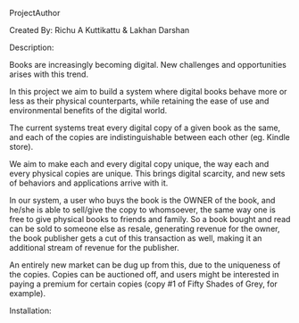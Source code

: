 ProjectAuthor 


Created By: Richu A Kuttikattu & Lakhan Darshan



Description:


Books are increasingly becoming digital. New challenges and opportunities arises with this trend.

In this project we aim to build a system where digital books behave more or less as their physical counterparts, 
while retaining the ease of use and environmental benefits of the digital world.

The current systems treat every digital copy of a given book as the same, and each of the copies
are indistinguishable between each other (eg. Kindle store).

We aim to make each and every digital copy unique, the way each and every physical copies are unique.
This brings digital scarcity, and new sets of behaviors and applications arrive with it.

In our system, a user who buys the book is the OWNER of the book, and he/she is able to sell/give the copy 
to whomsoever, the same way one is free to give physical books to friends and family. So a book bought and read can be sold
to someone else as resale, generating revenue for the owner, the book publisher gets a cut of this transaction as well,
making it an additional stream of revenue for the publisher.

An entirely new market can be dug up from this, due to the uniqueness of the copies. Copies can be auctioned off,
and users might be interested in paying a premium for certain copies (copy #1 of Fifty Shades of Grey, for example).






Installation:








